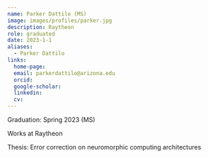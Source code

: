 ```yaml
---
name: Parker Dattilo (MS)
image: images/profiles/parker.jpg
description: Raytheon
role: graduated
date: 2023-1-1
aliases:
  - Parker Dattilo
links:
  home-page: 
  email: parkerdattilo@arizona.edu
  orcid: 
  google-scholar: 
  linkedin: 
  cv: 
---
```


Graduation: Spring 2023 (MS)

Works at Raytheon 

Thesis: Error correction on neuromorphic computing architectures